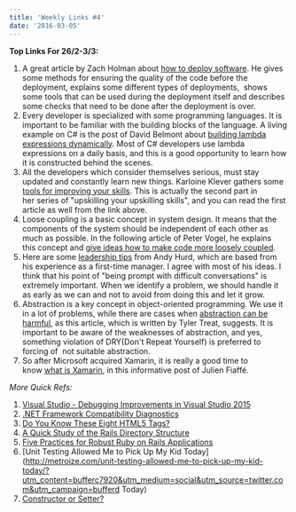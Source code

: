 ```yaml
---
title: 'Weekly Links #4'
date: '2016-03-05'
---
```


**Top Links For 26/2-3/3:**

1.  A great article by Zach Holman about [how to deploy software](https://zachholman.com/posts/deploying-software). He gives some methods for ensuring the quality of the code before the deployment, explains some different types of deployments,  shows some tools that can be used during the deployment itself and describes some checks that need to be done after the deployment is over.
2.  Every developer is specialized with some programming languages. It is important to be familiar with the building blocks of the language. A living example on C# is the post of David Belmont about [building lambda expressions dynamically](http://www.codeproject.com/Articles/1079028/Build-Lambda-Expressions-Dynamically). Most of C# developers use lambda expressions on a daily basis, and this is a good opportunity to learn how it is constructed behind the scenes.
3.  All the developers which consider themselves serious, must stay updated and constantly learn new things. Karloine Klever gathers some [tools for improving your skills](http://www.karolikl.com/2016/02/upskilling-your-upskilling-skills-part2.html). This is actually the second part in her series of "upskilling your upskilling skills", and you can read the first article as well from the link above.
4.  Loose coupling is a basic concept in system design. It means that the components of the system should be independent of each other as much as possible. In the following article of Peter Vogel, he explains this concept and [give ideas how to make code more loosely coupled](https://visualstudiomagazine.com/blogs/tool-tracker/2015/12/loosely-coupled-code.aspx).
5.  Here are some [leadership tips](https://dzone.com/articles/7-leadership-lessons-from-a-first-time-manager) from Andy Hurd, which are based from his experience as a first-time manager. I agree with most of his ideas. I think that his point of "being prompt with difficult conversations" is extremely important. When we identify a problem, we should handle it as early as we can and not to avoid from doing this and let it grow.
6.  Abstraction is a key concept in object-oriented programming. We use it in a lot of problems, while there are cases when [abstraction can be harmful](https://dzone.com/articles/abstraction-considered-harmful), as this article, which is written by Tyler Treat, suggests. It is important to be aware of the weaknesses of abstraction, and yes, something violation of DRY(Don't Repeat Yourself) is preferred to forcing of  not suitable abstraction.
7.  So after Microsoft acquired Xamarin, it is really a good time to know [what is Xamarin](http://codingjourneyman.com/2016/03/01/what-is-xamarin/), in this informative post of Julien Fiaffé.

_More Quick Refs:_

1.  [Visual Studio - Debugging Improvements in Visual Studio 2015](https://msdn.microsoft.com/en-us/magazine/mt683794)
2.  [.NET Framework Compatibility Diagnostics](https://blogs.msdn.microsoft.com/dotnet/2016/03/03/net-framework-compatibility-diagnostics/)
3.  [Do You Know These Eight HTML5 Tags?](http://www.sitepoint.com/eight-html5-tags-you-might-not-know/)
4.  [A Quick Study of the Rails Directory Structure](http://www.sitepoint.com/a-quick-study-of-the-rails-directory-structure/)
5.  [Five Practices for Robust Ruby on Rails Applications](http://brewhouse.io/2016/02/26/five-practices-for-robust-ruby-on-rails-applications.html?utm_source=SitePoint&utm_medium=email&utm_campaign=Versioningcations)
6.  [Unit Testing Allowed Me to Pick Up My Kid Today](http://metroize.com/unit-testing-allowed-me-to-pick-up-my-kid-today/?utm_content=bufferc7920&utm_medium=social&utm_source=twitter.com&utm_campaign=bufferd Today)
7.  [Constructor or Setter?](https://dzone.com/articles/constructor-or-setter)
